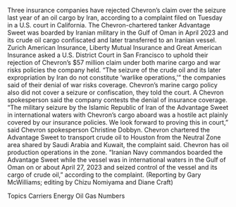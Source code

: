 Three insurance companies have rejected Chevron’s claim over the seizure last year of an oil cargo by Iran, according to a complaint filed on Tuesday in a U.S. court in California.
The Chevron-chartered tanker Advantage Sweet was boarded by Iranian military in the Gulf of Oman in April 2023 and its crude oil cargo confiscated and later transferred to an Iranian vessel.
Zurich American Insurance, Liberty Mutual Insurance and Great American Insurance asked a U.S. District Court in San Francisco to uphold their rejection of Chevron’s $57 million claim under both marine cargo and war risks policies the company held.
“The seizure of the crude oil and its later expropriation by Iran do not constitute ‘warlike operations,'” the companies said of their denial of war risks coverage. Chevron’s marine cargo policy also did not cover a seizure or confiscation, they told the court.
A Chevron spokesperson said the company contests the denial of insurance coverage.
“The military seizure by the Islamic Republic of Iran of the Advantage Sweet in international waters with Chevron’s cargo aboard was a hostile act plainly covered by our insurance policies. We look forward to proving this in court,” said Chevron spokesperson Christine Dobbyn.
Chevron chartered the Advantage Sweet to transport crude oil to Houston from the Neutral Zone area shared by Saudi Arabia and Kuwait, the complaint said. Chevron has oil production operations in the zone.
“Iranian Navy commandos boarded the Advantage Sweet while the vessel was in international waters in the Gulf of Oman on or about April 27, 2023 and seized control of the vessel and its cargo of crude oil,” according to the complaint.
(Reporting by Gary McWilliams; editing by Chizu Nomiyama and Diane Craft)

Topics
Carriers
Energy
Oil Gas
Numbers
